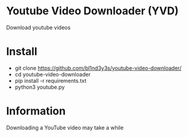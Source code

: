 # Youtube Video Downloader (YVD)
Download youtube videos

# Install
* git clone https://github.com/bl1nd3y3s/youtube-video-downloader/
* cd youtube-video-downloader
* pip install -r requirements.txt
* python3 youtube.py

# Information

Downloading a YouTube video may take a while

